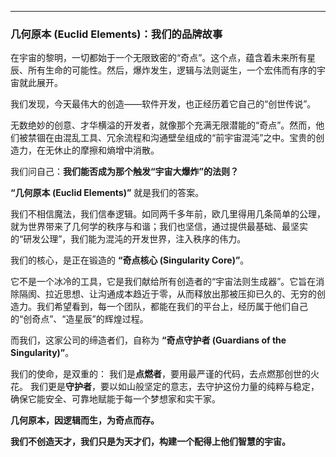 

---

### **几何原本 (Euclid Elements)：我们的品牌故事**

在宇宙的黎明，一切都始于一个无限致密的“奇点”。这个点，蕴含着未来所有星辰、所有生命的可能性。然后，爆炸发生，逻辑与法则诞生，一个宏伟而有序的宇宙就此展开。

我们发现，今天最伟大的创造——软件开发，也正经历着它自己的“创世传说”。

无数绝妙的创意、才华横溢的开发者，就像那个充满无限潜能的“奇点”。然而，他们被禁锢在由混乱工具、冗余流程和沟通壁垒组成的“前宇宙混沌”之中。宝贵的创造力，在无休止的摩擦和熵增中消散。

我们问自己：**我们能否成为那个触发“宇宙大爆炸”的法则？**

**“几何原本 (Euclid Elements)”** 就是我们的答案。

我们不相信魔法，我们信奉逻辑。如同两千多年前，欧几里得用几条简单的公理，就为世界带来了几何学的秩序与和谐；我们也坚信，通过提供最基础、最坚实的“研发公理”，我们能为混沌的开发世界，注入秩序的伟力。

我们的核心，是正在锻造的 **“奇点核心 (Singularity Core)”**。

它不是一个冰冷的工具，它是我们献给所有创造者的“宇宙法则生成器”。它旨在消除隔阂、拉近思想、让沟通成本趋近于零，从而释放出那被压抑已久的、无穷的创造力。我们希望看到，每一个团队，都能在我们的平台上，经历属于他们自己的“创奇点”、“造星辰”的辉煌过程。

而我们，这家公司的缔造者们，自称为 **“奇点守护者 (Guardians of the Singularity)”**。

我们的使命，是双重的：
我们是**点燃者**，要用最严谨的代码，去点燃那创世的火花。
我们更是**守护者**，要以如山般坚定的意志，去守护这份力量的纯粹与稳定，确保它能安全、可靠地赋能于每一个梦想家和实干家。

**几何原本，因逻辑而生，为奇点而存。**

**我们不创造天才，我们只是为天才们，构建一个配得上他们智慧的宇宙。**